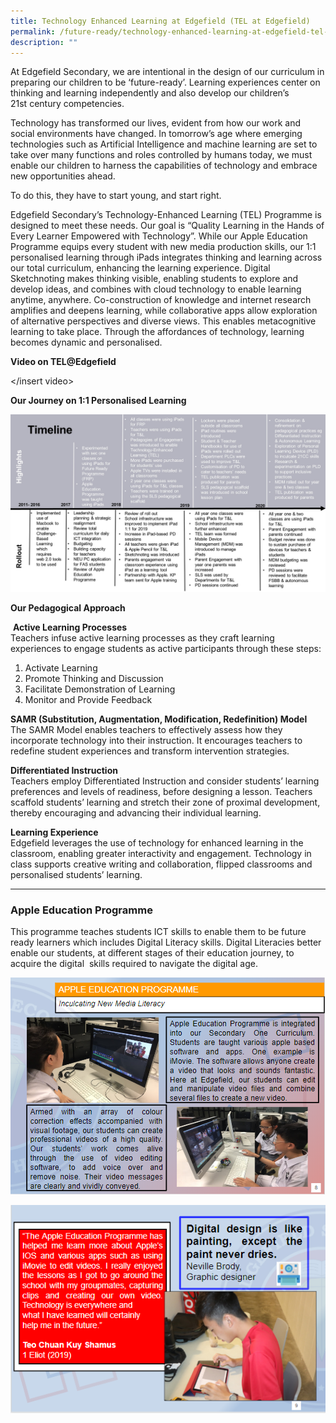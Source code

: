 ```yaml
---
title: Technology Enhanced Learning at Edgefield (TEL at Edgefield)
permalink: /future-ready/technology-enhanced-learning-at-edgefield-tel-at-edgefield/
description: ""
---
```

At Edgefield Secondary, we are intentional in the design of our curriculum in preparing our children to be ‘future-ready’. Learning experiences center on thinking and learning independently and also develop our children’s 21st century competencies.

Technology has transformed our lives, evident from how our work and social environments have changed. In tomorrow’s age where emerging technologies such as Artificial Intelligence and machine learning are set to take over many functions and roles controlled by humans today, we must enable our children to harness the capabilities of technology and embrace new opportunities ahead.

To do this, they have to start young, and start right.

Edgefield Secondary’s Technology-Enhanced Learning (TEL) Programme is designed to meet these needs. Our goal is “Quality Learning in the Hands of Every Learner Empowered with Technology”. While our Apple Education Programme equips every student with new media production skills, our 1:1 personalised learning through iPads integrates thinking and learning across our total curriculum, enhancing the learning experience. Digital Sketchnoting makes thinking visible, enabling students to explore and develop ideas, and combines with cloud technology to enable learning anytime, anywhere. Co-construction of knowledge and internet research amplifies and deepens learning, while collaborative apps allow exploration of alternative perspectives and diverse views. This enables metacognitive learning to take place. Through the affordances of technology, learning becomes dynamic and personalised.

**Video on TEL@Edgefield**

</insert video>

**Our Journey on 1:1 Personalised Learning**

![](/images/Timeline.jpg)

**Our Pedagogical Approach**

 **Active Learning Processes** <br>
Teachers infuse active learning processes as they craft learning experiences to engage students as active participants through these steps:

1.  Activate Learning
2.  Promote Thinking and Discussion
3.  Facilitate Demonstration of Learning
4.  Monitor and Provide Feedback

**SAMR (Substitution, Augmentation, Modification, Redefinition) Model** <br>
The SAMR Model enables teachers to effectively assess how they incorporate technology into their instruction. It encourages teachers to redefine student experiences and transform intervention strategies.  

**Differentiated Instruction** <br>
Teachers employ Differentiated Instruction and consider students’ learning preferences and levels of readiness, before designing a lesson. Teachers scaffold students’ learning and stretch their zone of proximal development, thereby encouraging and advancing their individual learning.

**Learning Experience** <br>
Edgefield leverages the use of technology for enhanced learning in the classroom, enabling greater interactivity and engagement. Technology in class supports creative writing and collaboration, flipped classrooms and personalised students’ learning.

-----

### Apple Education Programme

This programme teaches students ICT skills to enable them to be future ready learners which includes Digital Literacy skills. Digital Literacies better enable our students, at different stages of their education journey, to acquire the digital  skills required to navigate the digital age.

![](/images/pic%201.png)

![](/images/pic%202.png)